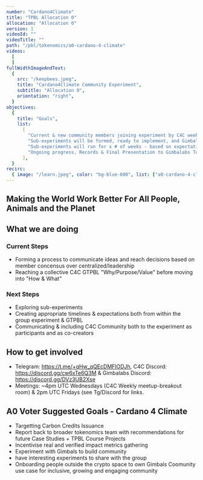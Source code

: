 ```yaml
---
number: "Cardano4Climate"
title: "TPBL Allocation 0"
allocation: "Allocation 0"
version: 1
videoId: ""
videoTitle: ""
path: "/pbl/tokenomics/a0-cardano-4-climate"
videos:
  [
  ]
fullWidthImageAndText:
  {
    src: "/keepbees.jpeg",
    title: "Cardano4Climate Community Experiment",
    subtitle: "Allocation 0",
    orientation: "right",
  }
objectives:
  {
    title: "Goals",
    list:
      [
        "Current & new community members joining experiment by C4C weekly meetup (April 20) will collectively determine Why Statement for C4C GTPBL Experiment by next group meeting, April 22, 2022.",
        "Sub-experiments will be formed, ready to implement, and Gimbal Tokens allocated to groups by the conclusion of group meeting April 29, 2022",
        "Sub-experiments will run for x # of weeks - based on expectations of Original GTPBL Cohort",
        "Ongoing progress, Records & Final Presentation to Gimbalabs Token PBL by TBD"
      ],
  }
recirc:
  { image: "/learn.jpeg", color: "bg-blue-600", list: ["a0-cardano-4-climate", "a0-littlefish-foundation"] }
---
```

## Making the World Work Better For All People, Animals and the Planet
## What we are doing

### Current Steps
- Forming a process to communicate ideas and reach decisions based on member concensus over centralized/leadership
- Reaching a collective C4C GTPBL "Why/Purpose/Value" before moving into "How & What"

### Next Steps
- Exploring sub-experiments
- Creating appropriate timelines & expectations both from within the group experiment & GTPBL
- Communicating & including C4C Community both to the experiment as participants and as co-creators

## How to get involved
- Telegram: https://t.me/+qHw_qQEcDMFlODJh, C4C Discord: https://discord.gg/cw6xTe6Q3M & Gimbalabs Discord: https://discord.gg/DVz3UB2Xse 
- Meetings: ~4pm UTC Wednesdays (C4C Weekly meetup-breakout room) & 2pm UTC Fridays (see Tg/Discord for links.

## A0 Voter Suggested Goals - Cardano 4 Climate
- Targetting Carbon Credits Issuance
- Report back to broader tokenomics team with recommendations for future Case Studies + TPBL Course Projects
- Incentivise real and verified impact metrics gathering
- Experiment with Gimbals to build community
- have interesting experiments to share with the group
- Onboarding people outside the crypto space to own Gimbals	Coomunity use case for inclusive, growing and engaging community
